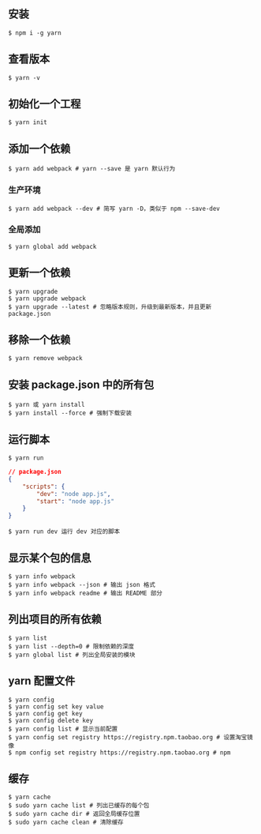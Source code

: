 ## 安装

```shell
$ npm i -g yarn
```

## 查看版本

```shell
$ yarn -v
```

## 初始化一个工程

```shell
$ yarn init
```

## 添加一个依赖

```shell
$ yarn add webpack # yarn --save 是 yarn 默认行为
```

### 生产环境

```shell
$ yarn add webpack --dev # 简写 yarn -D，类似于 npm --save-dev
```

### 全局添加

```shell
$ yarn global add webpack
```

## 更新一个依赖

```shell
$ yarn upgrade
$ yarn upgrade webpack
$ yarn upgrade --latest # 忽略版本规则，升级到最新版本，并且更新 package.json
```

## 移除一个依赖

```shell
$ yarn remove webpack
```

## 安装 package.json 中的所有包

```shell
$ yarn 或 yarn install
$ yarn install --force # 强制下载安装
```

## 运行脚本

```shell
$ yarn run
```

```json
// package.json
{
    "scripts": {
        "dev": "node app.js",
        "start": "node app.js"
    }
}
```

```shell
$ yarn run dev 运行 dev 对应的脚本
```

## 显示某个包的信息

```shell
$ yarn info webpack
$ yarn info webpack --json # 输出 json 格式
$ yarn info webpack readme # 输出 README 部分
```

## 列出项目的所有依赖

```shell
$ yarn list
$ yarn list --depth=0 # 限制依赖的深度
$ yarn global list # 列出全局安装的模块
```

## yarn 配置文件

```shell
$ yarn config
$ yarn config set key value
$ yarn config get key
$ yarn config delete key
$ yarn config list # 显示当前配置
$ yarn config set registry https://registry.npm.taobao.org # 设置淘宝镜像
$ npm config set registry https://registry.npm.taobao.org # npm
```

## 缓存

```shell
$ yarn cache
$ sudo yarn cache list # 列出已缓存的每个包
$ sudo yarn cache dir # 返回全局缓存位置
$ sudo yarn cache clean # 清除缓存
```

